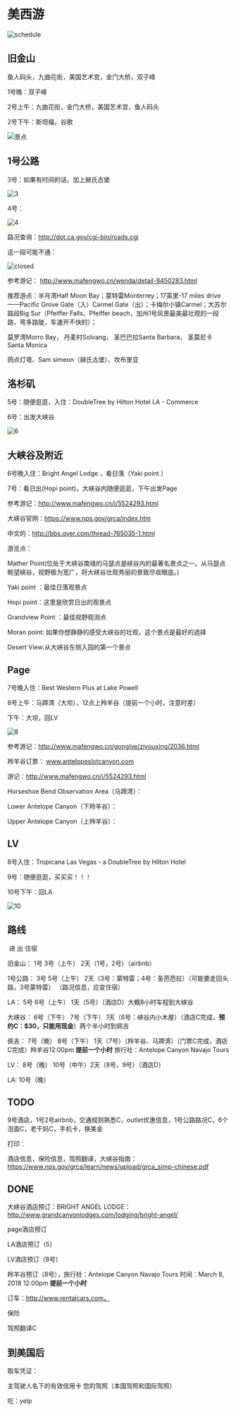 # 美西游

![schedule](./schedule.png)

## 旧金山

鱼人码头，九曲花街，美国艺术宫，金门大桥，双子峰

1号晚：双子峰

2号上午：九曲花街，金门大桥，美国艺术宫，鱼人码头

2号下午：斯坦福，谷歌

![景点](./SF_1_3.png)

## 1号公路

3号：如果有时间的话，加上赫氏古堡

![3](route1_3.png)

4号：

![4](./route1_4.png)



路况查询：http://dot.ca.gov/cgi-bin/roads.cgi 

这一段可能不通：

![closed](./closed.png)

参考游记： http://www.mafengwo.cn/wenda/detail-8450283.html 

推荐游点：半月湾Half Moon Bay；蒙特雷Monterrey；17英里-17 miles drive——Pacific Grove Gate（入）Carmel Gate（出）；卡梅尔小镇Carmel；大苏尔路段Big Sur（Pfeiffer Falls、Pfeiffer beach，加州1号风景最美最壮观的一段路，弯多路陡，车速开不快的）；

莫罗湾Morro Bay， 丹麦村Solvang，  圣巴巴拉Santa Barbara， 圣莫尼卡 Santa Monica

鸽点灯塔、Sam simeon（赫氏古堡）、坎布里亚

## 洛杉矶

5号：随便逛逛，入住：DoubleTree by Hilton Hotel LA - Commerce

6号：出发大峡谷

![6](./LA2GC_6.png)

## 大峡谷及附近

6号晚入住：Bright Angel Lodge ，看日落（Yaki point ）

7号：看日出(Hopi point)，大峡谷内随便逛逛，下午出发Page



参考游记：http://www.mafengwo.cn/i/5524293.html

大峡谷官网：https://www.nps.gov/grca/index.htm

中文的：http://bbs.qyer.com/thread-765035-1.html

游览点：

Mather Point(位处于大峡谷南缘的马瑟点是峡谷内的最著名景点之一。从马瑟点眺望峡谷，视野极为宽广，将大峡谷壮观秀丽的景致尽收眼底。)

Yaki point ：最佳日落观景点

Hopi point：这里是欣赏日出的观景点

Grandview Point ：最佳视野观测点

Moran point: 如果你想静静的感受大峡谷的壮观，这个景点是最好的选择

Desert View:从大峡谷东侧入园的第一个景点

## Page

7号晚入住：Best Western Plus at Lake Powell

8号上午：马蹄湾（大坝），12点上羚羊谷（提前一个小时，注意时差）

下午：大坝，回LV

![8](./P2LV_8.png)



参考游记：http://www.mafengwo.cn/gonglve/ziyouxing/2036.html

羚羊谷订票： www.antelopeslotcanyon.com

游记：http://www.mafengwo.cn/i/5524293.html

Horseshoe Bend Observation Area（马蹄湾）：

Lower Antelope Canyon（下羚羊谷）：

Upper Antelope Canyon（上羚羊谷）：

## LV

8号入住：Tropicana Las Vegas - a DoubleTree by Hilton Hotel

9号：随便逛逛，买买买！！！

10号下午：回LA

![10](./LV2LA_10.png)

## 路线

​			进			出			住宿

旧金山：		1号			3号（上午）	2天（1号，2号）（airbnb）

1号公路：	3号			5号（上午）	2天（3号：蒙特雷；4号：圣芭芭拉）（可能要走回头路，3号蒙特雷）								（路况信息，应变住宿）

LA：		5号			6号（上午）	1天（5号）（酒店D）大概8小时车程到大峡谷

大峡谷：		6号（下午）	7号（下午）	1天（6号：峡谷内小木屋）（酒店C完成，**预约C：$30，只能用现金**）两个半小时到佩吉

佩吉：		7号（晚）	8号（下午）	1天（7号）（羚羊谷、马蹄湾）（门票C完成，酒店C完成）羚羊谷12:00pm **提前一个小时** 旅行社：Antelope Canyon Navajo Tours

LV：		8号（晚）	10号（中午）2天（8号，9号）（酒店D）

LA:			10号（晚）

## TODO

9号酒店，1号2号airbnb，交通规则熟悉C，outlet优惠信息，1号公路路况C，6个泡面C，老干妈C，手机卡，换美金

打印：

酒店信息，保险信息，驾照翻译，大峡谷指南： https://www.nps.gov/grca/learn/news/upload/grca_simp-chinese.pdf

## DONE

大峡谷酒店预订：BRIGHT ANGEL LODGE： http://www.grandcanyonlodges.com/lodging/bright-angel/ 

page酒店预订

LA酒店预订（5）

LV酒店预订（8号）

羚羊谷预订（8号），旅行社：Antelope Canyon Navajo Tours 时间：March 8, 2018 12:00pm **提前一个小时**

订车：http://www.rentalcars.com， 

保险

驾照翻译C

## 到美国后

取车凭证：

主驾驶人名下的有效信用卡
您的驾照（本国驾照和国际驾照）

吃：yelp
